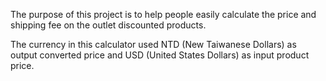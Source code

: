 The purpose of this project is to help people easily calculate the price and shipping fee on the outlet discounted products.

The currency in this calculator used NTD (New Taiwanese Dollars) as output converted price and USD (United States Dollars) as input product price.

